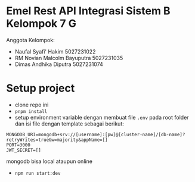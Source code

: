 # Emel Rest API Integrasi Sistem B Kelompok 7 G

Anggota Kelompok:

- Naufal Syafi' Hakim 5027231022
- RM Novian Malcolm Bayuputra 5027231035
- Dimas Andhika Diputra 5027231074

# Setup project

- clone repo ini
- `pnpm install`
- setup environment variable dengan membuat file `.env` pada root folder dan isi file dengan template sebagai berikut:

```
MONGODB_URI=mongodb+srv://[username]:[pw]@[cluster-name]/[db-name]?retryWrites=true&w=majority&appName=[]
PORT=3000
JWT_SECRET=[]
```

mongodb bisa local ataupun online

- `npm run start:dev`

